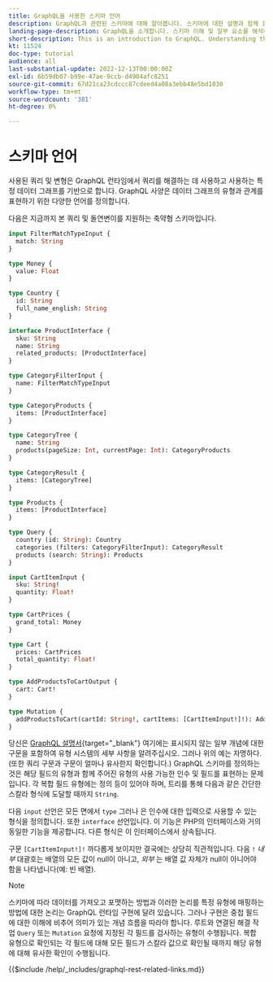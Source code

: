 ```yaml
---
title: GraphQL을 사용한 스키마 언어
description: GraphQL과 관련된 스키마에 대해 알아봅니다. 스키마에 대한 설명과 함께 흥미로운 패턴 및 스키마를 읽는 방법을 읽어 보십시오.
landing-page-description: GraphQL을 소개합니다. 스키마 이해 및 일부 요소를 해석하는 방법
short-description: This is an introduction to GraphQL. Understanding the schema and how to interpret some of the elements
kt: 11524
doc-type: tutorial
audience: all
last-substantial-update: 2022-12-13T00:00:00Z
exl-id: 6b59db07-b99e-47ae-9ccb-d4904afc8251
source-git-commit: 67d21ca23cdccc87cdeed4a08a3ebb48e5bd1030
workflow-type: tm+mt
source-wordcount: '381'
ht-degree: 0%

---
```


# 스키마 언어

사용된 쿼리 및 변형은 GraphQL 런타임에서 쿼리를 해결하는 데 사용하고 사용하는 특정 데이터 그래프를 기반으로 합니다. GraphQL 사양은 데이터 그래프의 유형과 관계를 표현하기 위한 다양한 언어를 정의합니다.

다음은 지금까지 본 쿼리 및 돌연변이를 지원하는 축약형 스키마입니다.

```graphql
input FilterMatchTypeInput {
  match: String
}

type Money {
  value: Float
}

type Country {
  id: String
  full_name_english: String
}

interface ProductInterface {
  sku: String
  name: String
  related_products: [ProductInterface]
}

type CategoryFilterInput {
  name: FilterMatchTypeInput
}

type CategoryProducts {
  items: [ProductInterface]
}

type CategoryTree {
  name: String
  products(pageSize: Int, currentPage: Int): CategoryProducts
}

type CategoryResult {
  items: [CategoryTree]
}

type Products {
  items: [ProductInterface]
}

type Query {
  country (id: String): Country
  categories (filters: CategoryFilterInput): CategoryResult
  products (search: String): Products
}

input CartItemInput {
  sku: String!
  quantity: Float!
}

type CartPrices {
  grand_total: Money
}

type Cart {
  prices: CartPrices
  total_quantity: Float!
}

type AddProductsToCartOutput {
  cart: Cart!
}

type Mutation {
  addProductsToCart(cartId: String!, cartItems: [CartItemInput!]!): AddProductsToCartOutput
}
```

당신은 [GraphQL 설명서](https://graphql.org/learn/schema/){target="_blank"} 여기에는 표시되지 않는 일부 개념에 대한 구문을 포함하여 유형 시스템의 세부 사항을 알려주십시오. 그러나 위의 예는 자명하다. (또한 쿼리 구문과 구문이 얼마나 유사한지 확인합니다.) GraphQL 스키마를 정의하는 것은 해당 필드의 유형과 함께 주어진 유형의 사용 가능한 인수 및 필드를 표현하는 문제입니다. 각 복합 필드 유형에는 정의 등이 있어야 하며, 트리를 통해 다음과 같은 간단한 스칼라 형식에 도달할 때까지 `String`.

다음 `input` 선언은 모든 면에서 `type` 그러나 은 인수에 대한 입력으로 사용할 수 있는 형식을 정의합니다. 또한 `interface` 선언입니다. 이 기능은 PHP의 인터페이스와 거의 동일한 기능을 제공합니다. 다른 형식은 이 인터페이스에서 상속됩니다.

구문 `[CartItemInput!]!` 까다롭게 보이지만 결국에는 상당히 직관적입니다. 다음 `!` _내부_ 대괄호는 배열의 모든 값이 null이 아니고, _외부_ 는 배열 값 자체가 null이 아니어야 함을 나타냅니다(예: 빈 배열).

>[!NOTE]
>
>스키마에 따라 데이터를 가져오고 포맷하는 방법과 이러한 논리를 특정 유형에 매핑하는 방법에 대한 논리는 GraphQL 런타임 구현에 달려 있습니다. 그러나 구현은 중첩 필드에 대한 이해에 비추어 의미가 있는 개념 흐름을 따라야 합니다. 루트와 연결된 해결 작업 `Query` 또는 `Mutation` 요청에 지정된 각 필드를 검사하는 유형이 수행됩니다. 복합 유형으로 확인되는 각 필드에 대해 모든 필드가 스칼라 값으로 확인될 때까지 해당 유형에 대해 유사한 확인이 수행됩니다.

{{$include /help/_includes/graphql-rest-related-links.md}}
